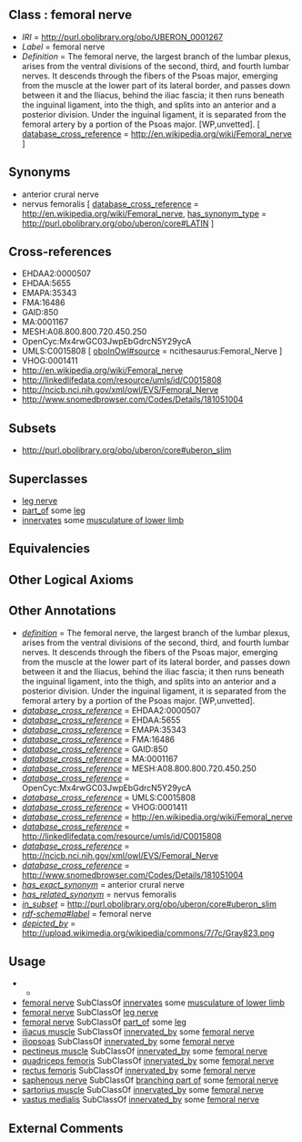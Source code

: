 
## Class : femoral nerve

 * *IRI* = http://purl.obolibrary.org/obo/UBERON_0001267
 * *Label* = femoral nerve
 * *Definition* = The femoral nerve, the largest branch of the lumbar plexus, arises from the ventral divisions of the second, third, and fourth lumbar nerves. It descends through the fibers of the Psoas major, emerging from the muscle at the lower part of its lateral border, and passes down between it and the Iliacus, behind the iliac fascia; it then runs beneath the inguinal ligament, into the thigh, and splits into an anterior and a posterior division. Under the inguinal ligament, it is separated from the femoral artery by a portion of the Psoas major. [WP,unvetted]. [ [database_cross_reference](../../ef/oboInOwl#hasDbXref.md) = http://en.wikipedia.org/wiki/Femoral_nerve ]

## Synonyms

 * anterior crural nerve
 * nervus femoralis [ [database_cross_reference](../../ef/oboInOwl#hasDbXref.md) = http://en.wikipedia.org/wiki/Femoral_nerve, [has_synonym_type](../../pe/oboInOwl#hasSynonymType.md) = http://purl.obolibrary.org/obo/uberon/core#LATIN ]

## Cross-references

 * EHDAA2:0000507
 * EHDAA:5655
 * EMAPA:35343
 * FMA:16486
 * GAID:850
 * MA:0001167
 * MESH:A08.800.800.720.450.250
 * OpenCyc:Mx4rwGC03JwpEbGdrcN5Y29ycA
 * UMLS:C0015808 [ [oboInOwl#source](../../ce/oboInOwl#source.md) = ncithesaurus:Femoral_Nerve ]
 * VHOG:0001411
 * http://en.wikipedia.org/wiki/Femoral_nerve
 * http://linkedlifedata.com/resource/umls/id/C0015808
 * http://ncicb.nci.nih.gov/xml/owl/EVS/Femoral_Nerve
 * http://www.snomedbrowser.com/Codes/Details/181051004

## Subsets

 * http://purl.obolibrary.org/obo/uberon/core#uberon_slim

## Superclasses

 * [leg nerve](../../UBERON/31/UBERON_0003431.md)
 * [part_of](../../BFO/50/BFO_0000050.md) some [leg](../../UBERON/78/UBERON_0000978.md)
 * [innervates](../../RO/34/RO_0002134.md) some [musculature of lower limb](../../UBERON/82/UBERON_0004482.md)

## Equivalencies


## Other Logical Axioms


## Other Annotations

 * *[definition](../../IAO/15/IAO_0000115.md)* = The femoral nerve, the largest branch of the lumbar plexus, arises from the ventral divisions of the second, third, and fourth lumbar nerves. It descends through the fibers of the Psoas major, emerging from the muscle at the lower part of its lateral border, and passes down between it and the Iliacus, behind the iliac fascia; it then runs beneath the inguinal ligament, into the thigh, and splits into an anterior and a posterior division. Under the inguinal ligament, it is separated from the femoral artery by a portion of the Psoas major. [WP,unvetted].
 * *[database_cross_reference](../../ef/oboInOwl#hasDbXref.md)* = EHDAA2:0000507
 * *[database_cross_reference](../../ef/oboInOwl#hasDbXref.md)* = EHDAA:5655
 * *[database_cross_reference](../../ef/oboInOwl#hasDbXref.md)* = EMAPA:35343
 * *[database_cross_reference](../../ef/oboInOwl#hasDbXref.md)* = FMA:16486
 * *[database_cross_reference](../../ef/oboInOwl#hasDbXref.md)* = GAID:850
 * *[database_cross_reference](../../ef/oboInOwl#hasDbXref.md)* = MA:0001167
 * *[database_cross_reference](../../ef/oboInOwl#hasDbXref.md)* = MESH:A08.800.800.720.450.250
 * *[database_cross_reference](../../ef/oboInOwl#hasDbXref.md)* = OpenCyc:Mx4rwGC03JwpEbGdrcN5Y29ycA
 * *[database_cross_reference](../../ef/oboInOwl#hasDbXref.md)* = UMLS:C0015808
 * *[database_cross_reference](../../ef/oboInOwl#hasDbXref.md)* = VHOG:0001411
 * *[database_cross_reference](../../ef/oboInOwl#hasDbXref.md)* = http://en.wikipedia.org/wiki/Femoral_nerve
 * *[database_cross_reference](../../ef/oboInOwl#hasDbXref.md)* = http://linkedlifedata.com/resource/umls/id/C0015808
 * *[database_cross_reference](../../ef/oboInOwl#hasDbXref.md)* = http://ncicb.nci.nih.gov/xml/owl/EVS/Femoral_Nerve
 * *[database_cross_reference](../../ef/oboInOwl#hasDbXref.md)* = http://www.snomedbrowser.com/Codes/Details/181051004
 * *[has_exact_synonym](../../ym/oboInOwl#hasExactSynonym.md)* = anterior crural nerve
 * *[has_related_synonym](../../ym/oboInOwl#hasRelatedSynonym.md)* = nervus femoralis
 * *[in_subset](../../et/oboInOwl#inSubset.md)* = http://purl.obolibrary.org/obo/uberon/core#uberon_slim
 * *[rdf-schema#label](../../el/rdf-schema#label.md)* = femoral nerve
 * *[depicted_by](../../depicted/by/depicted_by.md)* = http://upload.wikimedia.org/wikipedia/commons/7/7c/Gray823.png

## Usage

 * -
 * [femoral nerve](../../UBERON/67/UBERON_0001267.md) SubClassOf [innervates](../../RO/34/RO_0002134.md) some [musculature of lower limb](../../UBERON/82/UBERON_0004482.md)
 * [femoral nerve](../../UBERON/67/UBERON_0001267.md) SubClassOf [leg nerve](../../UBERON/31/UBERON_0003431.md)
 * [femoral nerve](../../UBERON/67/UBERON_0001267.md) SubClassOf [part_of](../../BFO/50/BFO_0000050.md) some [leg](../../UBERON/78/UBERON_0000978.md)
 * [iliacus muscle](../../UBERON/69/UBERON_0001369.md) SubClassOf [innervated_by](../../RO/05/RO_0002005.md) some [femoral nerve](../../UBERON/67/UBERON_0001267.md)
 * [iliopsoas](../../UBERON/99/UBERON_0001999.md) SubClassOf [innervated_by](../../RO/05/RO_0002005.md) some [femoral nerve](../../UBERON/67/UBERON_0001267.md)
 * [pectineus muscle](../../UBERON/82/UBERON_0001382.md) SubClassOf [innervated_by](../../RO/05/RO_0002005.md) some [femoral nerve](../../UBERON/67/UBERON_0001267.md)
 * [quadriceps femoris](../../UBERON/77/UBERON_0001377.md) SubClassOf [innervated_by](../../RO/05/RO_0002005.md) some [femoral nerve](../../UBERON/67/UBERON_0001267.md)
 * [rectus femoris](../../UBERON/78/UBERON_0001378.md) SubClassOf [innervated_by](../../RO/05/RO_0002005.md) some [femoral nerve](../../UBERON/67/UBERON_0001267.md)
 * [saphenous nerve](../../UBERON/75/UBERON_0002475.md) SubClassOf [branching part of](../../RO/80/RO_0002380.md) some [femoral nerve](../../UBERON/67/UBERON_0001267.md)
 * [sartorius muscle](../../UBERON/73/UBERON_0001373.md) SubClassOf [innervated_by](../../RO/05/RO_0002005.md) some [femoral nerve](../../UBERON/67/UBERON_0001267.md)
 * [vastus medialis](../../UBERON/80/UBERON_0001380.md) SubClassOf [innervated_by](../../RO/05/RO_0002005.md) some [femoral nerve](../../UBERON/67/UBERON_0001267.md)

## External Comments

